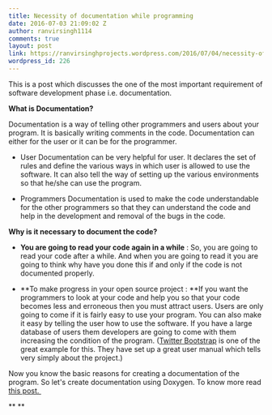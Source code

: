 ```yaml
---
title: Necessity of documentation while programming
date: 2016-07-03 21:09:02 Z
author: ranvirsingh1114
comments: true
layout: post
link: https://ranvirsinghprojects.wordpress.com/2016/07/04/necessity-of-documentation-while-programming/
wordpress_id: 226
---
```


This is a post which discusses the one of the most important requirement of software development phase i.e. documentation.

**What is Documentation?**

Documentation is a way of telling other programmers and users about your program. It is basically writing comments in the code. Documentation can either for the user or it can be for the programmer.



 	
  * User Documentation can be very helpful for user. It declares the set of rules and define the various ways in which user is allowed to use the software. It can also tell the way of setting up the various environments so that he/she can use the program.

 	
  * Programmers Documentation is used to make the code understandable for the other programmers so that they can understand the code and help in the development and removal of the bugs in the code.


**Why is it necessary to document the code?**



 	
  * **You are going to read your code again in a while** : So, you are going to read your code after a while. And when you are going to read it you are going to think why have you done this if and only if the code is not documented properly.

 	
  * **To make progress in your open source project : **If you want the programmers to look at your code and help you so that your code becomes less and erroneous then you must attract users. Users are only going to come if it is fairly easy to use your program. You can also make it easy by telling the user how to use the software. If you have a large database of users them developers are going to come with them increasing the condition of the program. ([Twitter Bootstrap](http://bootstrap.com) is one of the great example for this. They have set up a great user manual which tells very simply about the project.)


Now you know the basic reasons for creating a documentation of the program. So let's create documentation using Doxygen. To know more read [this post. ](http://wp.me/p7kUg1-3B)

** **
